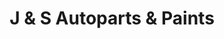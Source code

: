 ---
title: "J & S Autoparts & Paints"
url: /dun-laoghaire/j-und-s-autoparts-und-paints/
shop: Autoteile
---